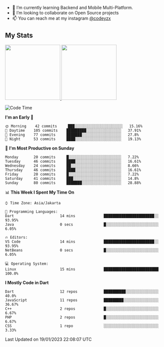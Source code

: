 - 🌱 I’m currently learning Backend and Mobile Multi-Platform.
- 👯 I’m looking to collaborate on Open Source projects
- 📫 You can reach me at my instagram <a href="https://www.instagram.com/codeyzx/">@codeyzx</a>

## My Stats
<p align="left">
<a href="https://github.com/codeyzx">
  <img height="180em" src="https://github-readme-stats-eight-theta.vercel.app/api?username=codeyzx&show_icons=true&theme=algolia&include_all_commits=true&count_private=true"/>
  <img height="180em" src="https://github-readme-stats-eight-theta.vercel.app/api/top-langs/?username=codeyzx&layout=compact&langs_count=8&theme=algolia"/>
</a>
</p>

<!--START_SECTION:waka-->
![Code Time](http://img.shields.io/badge/Code%20Time-285%20hrs%2042%20mins-blue)

**I'm an Early 🐤** 

```text
🌞 Morning    42 commits     ███░░░░░░░░░░░░░░░░░░░░░░   15.16% 
🌆 Daytime    105 commits    █████████░░░░░░░░░░░░░░░░   37.91% 
🌃 Evening    77 commits     ███████░░░░░░░░░░░░░░░░░░   27.8% 
🌙 Night      53 commits     ████░░░░░░░░░░░░░░░░░░░░░   19.13%

```
📅 **I'm Most Productive on Sunday** 

```text
Monday       20 commits     █░░░░░░░░░░░░░░░░░░░░░░░░   7.22% 
Tuesday      46 commits     ████░░░░░░░░░░░░░░░░░░░░░   16.61% 
Wednesday    24 commits     ██░░░░░░░░░░░░░░░░░░░░░░░   8.66% 
Thursday     46 commits     ████░░░░░░░░░░░░░░░░░░░░░   16.61% 
Friday       20 commits     █░░░░░░░░░░░░░░░░░░░░░░░░   7.22% 
Saturday     41 commits     ███░░░░░░░░░░░░░░░░░░░░░░   14.8% 
Sunday       80 commits     ███████░░░░░░░░░░░░░░░░░░   28.88%

```


📊 **This Week I Spent My Time On** 

```text
⌚︎ Time Zone: Asia/Jakarta

💬 Programming Languages: 
Dart                     14 mins             ███████████████████████░░   93.95% 
Java                     0 secs              █░░░░░░░░░░░░░░░░░░░░░░░░   6.05%

🔥 Editors: 
VS Code                  14 mins             ███████████████████████░░   93.95% 
NetBeans                 0 secs              █░░░░░░░░░░░░░░░░░░░░░░░░   6.05%

💻 Operating System: 
Linux                    15 mins             █████████████████████████   100.0%

```

**I Mostly Code in Dart** 

```text
Dart                     12 repos            ██████████░░░░░░░░░░░░░░░   40.0% 
JavaScript               11 repos            █████████░░░░░░░░░░░░░░░░   36.67% 
C++                      2 repos             █░░░░░░░░░░░░░░░░░░░░░░░░   6.67% 
PHP                      2 repos             █░░░░░░░░░░░░░░░░░░░░░░░░   6.67% 
CSS                      1 repo              ░░░░░░░░░░░░░░░░░░░░░░░░░   3.33%

```



 Last Updated on 19/01/2023 22:08:07 UTC
<!--END_SECTION:waka-->
